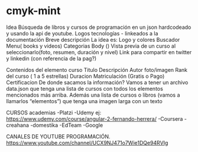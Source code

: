 # cmyk-mint
Idea
Búsqueda de libros y cursos de programación en un json hardcodeado y usando la api de youtube.
Logos tecnologías - linkeados a la documentación
Breve descripción
La idea es:
Logo y colores
Buscador
Menu( books y videos)
Categorias
Body () 
Vista previa de un curso al seleccionarlo(foto, resumen, duración y nivel)
Link para compartir en twitter y linkedin (con referencia de la pag?) 

Contenidos del elemento curso
Titulo
Descripción
Autor
foto/imagen
Rank del curso ( 1 a 5 estrellas)
Duracion
Matriculación (Gratis o Pago)
Certificacion 
De donde sacamos la información?
Vamos a tener un archivo data.json que tenga una lista de cursos con todos los elementos mencionados más arriba. Además una lista de cursos o libros (vamos a llamarlos “elementos”) que tenga una imagen larga con un texto

CURSOS academias
-Platzi 
-Udemy ej: https://www.udemy.com/course/angular-2-fernando-herrera/
-Coursera
-creahana
-domestika 
-EdTeam
-Google  

CANALES DE YOUTUBE PROGRAMACIÓN.
https://www.youtube.com/channel/UCX9NJ471o7Wie1DQe94RVIg
